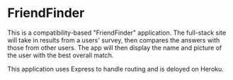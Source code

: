 # FriendFinder
This is a compatibility-based "FriendFinder" application. The full-stack site will take in results from a users' survey, then compares the answers with those from other users. The app will then display the name and picture of the user with the best overall match. 

This application uses Express to handle routing and is deloyed on Heroku. 
